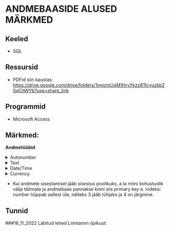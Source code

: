 # ANDMEBAASIDE ALUSED MÄRKMED

## Keeled
- SQL

## Ressursid
- PDFid siin kaustas: https://drive.google.com/drive/folders/1mgzmUqM1HryYkzz8Ttcyuzkb20qChWYb?usp=share_link

## Programmid
- Microsoft Access

## Märkmed:
**Andmetüübid**

<details>
  <summary>Autonumber</summary>
  
  - Primary key: "A primary key is a field or set of fields with values that are unique throughout a table. Values of the     key can be used to refer to entire records, because each record has a different value for the key. Each table can only     have one primary key." S.t. indeks.
  - Andmebaasis kasutada (field name ja data type) ainult ladina tähti, numbreid, alakriipsud ja tühikud on kasutatavad.     Muud märgid lastakse läbi kui tekitab probleeme töötamisel hiljem.
  - Arvude andmetüübid:
    - Byte: täisnumber, väärtused = 0-255
    - Integer: täisnumber, väärtused <= 32000
    - Long Integer (AutoNumber): täisnumber, väärtused <= circa 2 miljardit
  
</details>

<details>
  <summary>Text</summary>
  
  Mask: võimaldab välja sisestusi piirata, näiteks # = ainult numbrid
  
</details>

<details>
  <summary>Date/Time</summary>
  
  Aega hoitakse "double" formaadis ja ainult reaalarvudena.
  Default valuesse võib sisestada ka funktsioone, näiteks 'now()'
  
</details>

<details>
  <summary>Currency</summary>
  
  Kui format on "currency" siis see tähis sõltub regionist. Tasub panna pigem konkreetne currency.
  
</details>


- Kui andmete sisestamisel jääb sisestus poolikuks, a la mõni kohustuslik välja täitmata ja andmebaas pannakse kinni siis primary key e. indeksi number hüppab sellest üle, näiteks 3 jääb tühjaks ja 4 on järgmine.

## Tunnid
###18_11_2022
Läbitud lehed Linntamm õpikust: 
